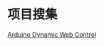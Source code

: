 # 项目搜集

[Arduino Dynamic Web Control ](https://create.arduino.cc/projecthub/phpoc_man/arduino-dynamic-web-control-8da805?ref=similar&ref_id=104101&offset=5)  

